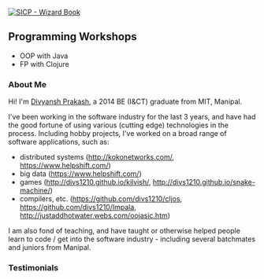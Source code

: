 [![SICP - Wizard Book](http://www.horstmann.com/sjsu/fall2011/cs252/scheme2/wizard-book.jpeg)](https://en.wikipedia.org/wiki/Structure_and_Interpretation_of_Computer_Programs)

## Programming Workshops

* OOP with Java
* FP with Clojure

### About Me

Hi! I'm [Divyansh Prakash](https://www.linkedin.com/in/divyansh-prakash-0385bb93/), a 2014 BE (I&CT) graduate from MIT, Manipal.

I've been working in the software industry for the last 3 years, and have had the good fortune of using various (cutting edge) technologies in the process. Including hobby projects, I've worked on a broad range of software applications, such as:
* distributed systems (http://kokonetworks.com/, https://www.helpshift.com/)
* big data (https://www.helpshift.com/)
* games (http://divs1210.github.io/kilvish/, http://divs1210.github.io/snake-machine/)
* compilers, etc. (https://github.com/divs1210/cljos, https://github.com/divs1210/Impala, http://justaddhotwater.webs.com/oojasic.htm)

I am also fond of teaching, and have taught or otherwise helped people learn to code / get into the software industry - including several batchmates and juniors from Manipal.


### Testimonials
